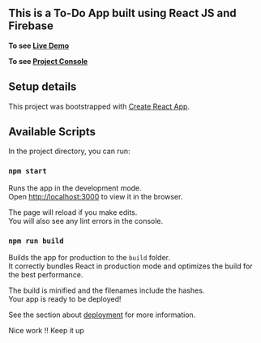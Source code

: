 ## This is a To-Do App built using React JS and Firebase


**To see <a href="https://todo-app-e7c08.web.app">Live Demo</a>**

**To see <a href="https://console.firebase.google.com/project/todo-app-e7c08/overview">Project Console</a>**

## Setup details

This project was bootstrapped with [Create React App](https://github.com/facebook/create-react-app).

## Available Scripts

In the project directory, you can run:

### `npm start`

Runs the app in the development mode.\
Open [http://localhost:3000](http://localhost:3000) to view it in the browser.

The page will reload if you make edits.\
You will also see any lint errors in the console.

### `npm run build`

Builds the app for production to the `build` folder.\
It correctly bundles React in production mode and optimizes the build for the best performance.

The build is minified and the filenames include the hashes.\
Your app is ready to be deployed!

See the section about [deployment](https://facebook.github.io/create-react-app/docs/deployment) for more information.


Nice work !! Keep it up
